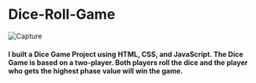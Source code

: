 # Dice-Roll-Game

![Capture](https://user-images.githubusercontent.com/49686277/95017079-a4747280-0674-11eb-8d61-3422e598d569.PNG)

#### I built a Dice Game Project using HTML, CSS, and JavaScript. The Dice Game is based on a two-player. Both players roll the dice and the player who gets the highest phase value will win the game.

